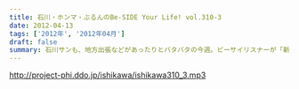 ```yaml
---
title: 石川・ホンマ・ぶるんのBe-SIDE Your Life! vol.310-3
date: 2012-04-13
tags: ['2012年', '2012年04月']
draft: false
summary: 石川サンも、地方出張などがあったりとバタバタの今週。ビーサイリスナーが「新人」としてプロの現場に入ってきたりとサクラも散りだす４月中旬ですかな。ＮＡＭＡＥ
---
```


http://project-phi.ddo.jp/ishikawa/ishikawa310_3.mp3
